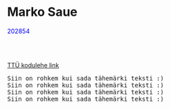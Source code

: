 <html>
<body>

<h1>Marko Saue</h1>

<p style="color:blue;">202854</p>
<p>
<br>
<br>
</p>
<a href="https://taltech.ee/">TTÜ kodulehe link</a>

<pre>
Siin on rohkem kui sada tähemärki teksti :)
Siin on rohkem kui sada tähemärki teksti :)
Siin on rohkem kui sada tähemärki teksti :)
Siin on rohkem kui sada tähemärki teksti :)
</pre>

</body>
</html>
